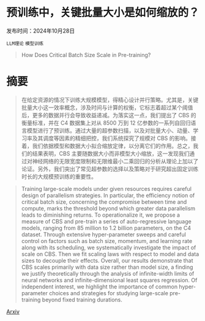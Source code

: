 # 预训练中，关键批量大小是如何缩放的？

发布时间：2024年10月28日

`LLM理论` `模型训练`

> How Does Critical Batch Size Scale in Pre-training?

# 摘要

> 在给定资源的情况下训练大规模模型，得精心设计并行策略。尤其是，关键批量大小这一效率概念，涉及时间与计算的权衡，它标志着超过某个阈值后，更多的数据并行会导致收益递减。为落实这一点，我们提出了 CBS 的衡量标准，并在 C4 数据集上对从 8500 万到 12 亿参数的一系列自回归语言模型进行了预训练。通过大量的超参数扫描，以及对批量大小、动量、学习率及其调度等因素的精细把控，我们系统探究了规模对 CBS 的影响。接着，我们依据模型和数据大小拟合缩放定律，以分离它们的作用。总之，我们的结果表明，CBS 主要随数据大小而非模型大小缩放，这一发现我们通过对神经网络的无限宽度限制和无限维最小二乘回归的分析从理论上加以了论证。另外，我们突出了常见超参数的选择以及策略对于研究超出固定训练时长的大规模预训练的重要性。

> Training large-scale models under given resources requires careful design of parallelism strategies. In particular, the efficiency notion of critical batch size, concerning the compromise between time and compute, marks the threshold beyond which greater data parallelism leads to diminishing returns. To operationalize it, we propose a measure of CBS and pre-train a series of auto-regressive language models, ranging from 85 million to 1.2 billion parameters, on the C4 dataset. Through extensive hyper-parameter sweeps and careful control on factors such as batch size, momentum, and learning rate along with its scheduling, we systematically investigate the impact of scale on CBS. Then we fit scaling laws with respect to model and data sizes to decouple their effects. Overall, our results demonstrate that CBS scales primarily with data size rather than model size, a finding we justify theoretically through the analysis of infinite-width limits of neural networks and infinite-dimensional least squares regression. Of independent interest, we highlight the importance of common hyper-parameter choices and strategies for studying large-scale pre-training beyond fixed training durations.

[Arxiv](https://arxiv.org/abs/2410.21676)